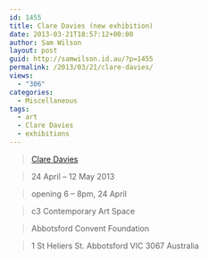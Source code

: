 ```yaml
---
id: 1455
title: Clare Davies (new exhibition)
date: 2013-03-21T18:57:12+00:00
author: Sam Wilson
layout: post
guid: http://samwilson.id.au/?p=1455
permalink: /2013/03/21/clare-davies/
views:
  - "306"
categories:
  - Miscellaneous
tags:
  - art
  - Clare Davies
  - exhibitions
---
```

> [Clare Davies](http://claredavies.com/2013/03/843/)
  
> 24 April – 12 May 2013
  
> opening 6 – 8pm, 24 April
  
> c3 Contemporary Art Space
  
> Abbotsford Convent Foundation
  
> 1 St Heliers St. Abbotsford VIC 3067 Australia